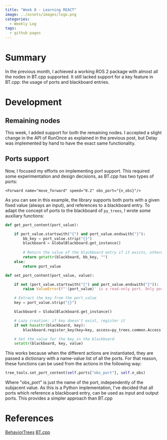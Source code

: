 ```yaml
---
title: "Week 8 - Learning REACT"
image: ../assets/images/logo.png
categories:
  - Weekly Log
tags:
  - github pages
---
```


# Summary

In the previous month, I achieved a working ROS 2 package with almost all the nodes in BT.cpp supported. It still lacked support for a key feature in BT.cpp: the usage of ports and blackboard entries. 

# Development

## Remaining nodes

This week, I added support for both the remaining nodes. I accepted a slight change in the API of RunOnce as explained in the previous post, but Delay was implemented by hand to have the exact same functionality. 

## Ports support

Now, I focused my efforts on implementing port support. This required some experimentation and design decisions, as BT.cpp has two types of ports: 

```
<Forward name="move_forward" speed="0.2" obs_port="{n_obs}"/>
```

As you can see in this example, the library supports both ports with a given fixed value (always an input), and references to a blackboard entry. To adapt the concept of ports to the blackboard of `py_trees`, I wrote some auxiliary functions:

```python
def get_port_content(port_value):

    if port_value.startswith("{") and port_value.endswith("}"):
        bb_key = port_value.strip("{}")
        blackboard = GlobalBlackboard.get_instance()
        
        # Return the value of the blackboard entry if it exists, otherwise None
        return getattr(blackboard, bb_key, "")
    else:
        return port_value

def set_port_content(port_value, value):

    if not (port_value.startswith("{") and port_value.endswith("}")):
        raise ValueError(f"'{port_value}' is a read-only port. Only ports connected to the blackboard are writable")

    # Extract the key from the port_value
    key = port_value.strip("{}")

    blackboard = GlobalBlackboard.get_instance()

    # Lazy creation: if key doesn't exist, register it
    if not hasattr(blackboard, key):
        blackboard.register_key(key=key, access=py_trees.common.Access.WRITE, required=True)

    # Set the value for the key in the blackboard
    setattr(blackboard, key, value)
```

This works because when the different actions are instantiated, they are passed a dictionary with a name-value list of all the ports. For that reason, these functions can be used from the actions in the following way:

```python
tree_tools.set_port_content(self.ports["obs_port"], self.n_obs)
```
Where "obs_port" is just the name of the port, independently of the subjacent value. As this is a Python implementation, I've decided that all ports which reference a blackboard entry, can be used as input and output ports. This provides a simpler approach than BT.cpp

# References

[BehaviorTrees](https://github.com/JdeRobot/BehaviorTrees/tree/main)
[BT.cpp](https://www.behaviortree.dev/docs/nodes-library/DecoratorNode)

